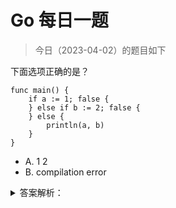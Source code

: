 # Go 每日一题

> 今日（2023-04-02）的题目如下

下面选项正确的是？

```golang
func main() {
	if a := 1; false {
	} else if b := 2; false {
	} else {
		println(a, b)
	}
}
```

- A. 1 2
- B. compilation error

<details>
<summary>答案解析：</summary>
<div>

参考答案及解析：A。

推荐一篇文章，讲的很详细 [https://studygolang.com/articles/35587](https://studygolang.com/articles/35587)


---

### 19楼

if 语句中的 implicit code block

</div>
</details>
